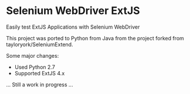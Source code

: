# Selenium WebDriver ExtJS
Easily test ExtJS Applications with Selenium WebDriver

This project was ported to Python from Java from the project forked from tayloryork/SeleniumExtend.

Some major changes:
- Used Python 2.7
- Supported ExtJS 4.x


... Still a work in progress ...
